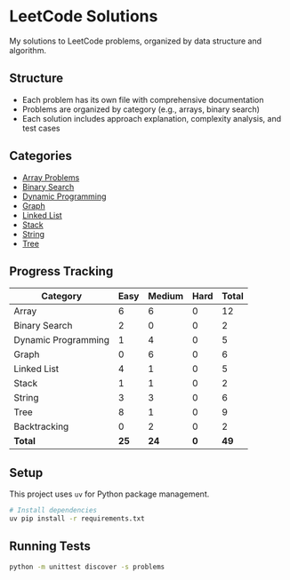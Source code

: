 # LeetCode Solutions

My solutions to LeetCode problems, organized by data structure and algorithm.

## Structure

- Each problem has its own file with comprehensive documentation
- Problems are organized by category (e.g., arrays, binary search)
- Each solution includes approach explanation, complexity analysis, and test cases

## Categories

- [Array Problems](./problems/array/)
- [Binary Search](./problems/binary_search/)
- [Dynamic Programming](./problems/dynamic_programming/)
- [Graph](./problems/graph/)
- [Linked List](./problems/linked_list/)
- [Stack](./problems/stack/)
- [String](./problems/string/)
- [Tree](./problems/tree/)

## Progress Tracking

| Category | Easy | Medium | Hard | Total |
|----------|------|--------|------|-------|
| Array | 6 | 6 | 0 | 12 |
| Binary Search | 2 | 0 | 0 | 2 |
| Dynamic Programming | 1 | 4 | 0 | 5 |
| Graph | 0 | 6 | 0 | 6 |
| Linked List | 4 | 1 | 0 | 5 |
| Stack | 1 | 1 | 0 | 2 |
| String | 3 | 3 | 0 | 6 |
| Tree | 8 | 1 | 0 | 9 |
| Backtracking | 0 | 2 | 0 | 2 |
| **Total** | **25** | **24** | **0** | **49** |




## Setup

This project uses `uv` for Python package management.

```bash
# Install dependencies
uv pip install -r requirements.txt
```

## Running Tests

```bash
python -m unittest discover -s problems
```
